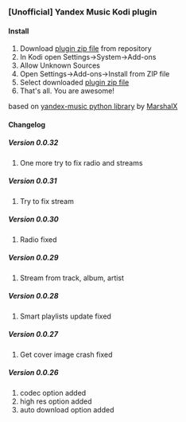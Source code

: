 ### [Unofficial] Yandex Music Kodi plugin
#### Install
1. Download [plugin zip file][plugin_zip] from repository
2. In Kodi open Settings->System->Add-ons
3. Allow Unknown Sources
4. Open Settings->Add-ons->Install from ZIP file
5. Select downloaded [plugin zip file][plugin_zip]
6. That's all. You are awesome!   

based on [yandex-music python library][ym_lib] by [MarshalX](https://github.com/MarshalX)


[plugin_zip]: https://github.com/Angel777d/kodi.plugin.yandex-music/raw/master/bin/kodi.plugin.yandex-music-0.0.32.zip
[ym_lib]: https://github.com/MarshalX/yandex-music-api

#### Changelog
##### Version 0.0.32
1. One more try to fix radio and streams

##### Version 0.0.31
1. Try to fix stream

##### Version 0.0.30
1. Radio fixed

##### Version 0.0.29
1. Stream from track, album, artist

##### Version 0.0.28
1. Smart playlists update fixed

##### Version 0.0.27
1. Get cover image crash fixed 

##### Version 0.0.26
1. codec option added
2. high res option added
3. auto download option added